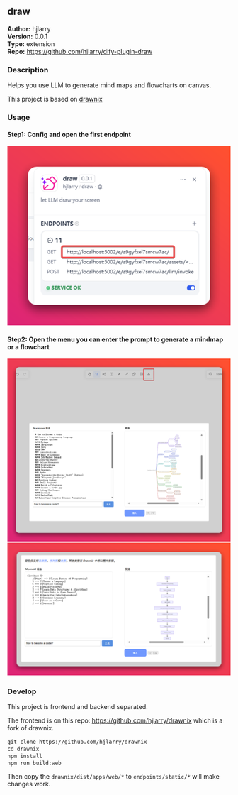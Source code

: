 ## draw

**Author:** hjlarry  
**Version:** 0.0.1  
**Type:** extension  
**Repo:** https://github.com/hjlarry/dify-plugin-draw  

### Description
Helps you use LLM to generate mind maps and flowcharts on canvas.


This project is based on [drawnix](https://github.com/plait-board/drawnix)


### Usage

#### Step1: Config and open the first endpoint

![1](./_assets/1.png)

#### Step2: Open the menu you can enter the prompt to generate a mindmap or a flowchart

![2](./_assets/2.png)
![3](./_assets/3.png)



### Develop

This project is frontend and backend separated.

The frontend is on this repo:  https://github.com/hjlarry/drawnix   which is a fork of drawnix.

```shell
git clone https://github.com/hjlarry/drawnix
cd drawnix 
npm install
npm run build:web
```

Then copy the `drawnix/dist/apps/web/*` to `endpoints/static/*` will make changes work.

